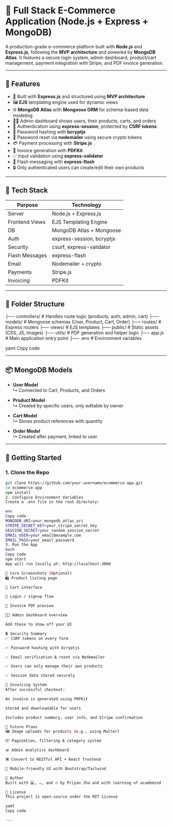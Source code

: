 # 🛒 Full Stack E-Commerce Application (Node.js + Express + MongoDB)

A production-grade e-commerce platform built with **Node.js** and **Express.js**, following the **MVP architecture** and powered by **MongoDB Atlas**. It features a secure login system, admin dashboard, product/cart management, payment integration with Stripe, and PDF invoice generation.

---

## 🚀 Features

- 🧱 Built with **Express.js** and structured using **MVP architecture**
- 🖼️ **EJS** templating engine used for dynamic views
- 🌐 **MongoDB Atlas** with **Mongoose ORM** for schema-based data modeling
- 🧑‍💻 Admin dashboard shows users, their products, carts, and orders
- 🔐 Authentication using **express-session**, protected by **CSRF tokens**
- 🔑 Password hashing with **bcryptjs**
- 📧 Password reset via **nodemailer** using secure crypto tokens
- 💳 Payment processing with **Stripe.js**
- 🧾 Invoice generation with **PDFKit**
- ✅ Input validation using **express-validator**
- 💬 Flash messaging with **express-flash**
- 🔒 Only authenticated users can create/edit their own products

---

## 🧰 Tech Stack

| Purpose        | Technology                     |
|----------------|--------------------------------|
| Server         | Node.js + Express.js           |
| Frontend Views | EJS Templating Engine          |
| DB             | MongoDB Atlas + Mongoose       |
| Auth           | express-session, bcryptjs      |
| Security       | csurf, express-validator       |
| Flash Messages | express-flash                  |
| Email          | Nodemailer + crypto            |
| Payments       | Stripe.js                      |
| Invoicing      | PDFKit                         |

---

## 📁 Folder Structure

├── controllers/ # Handles route logic (products, auth, admin, cart)
├── models/ # Mongoose schemas (User, Product, Cart, Order)
├── routes/ # Express routers
├── views/ # EJS templates
├── public/ # Static assets (CSS, JS, images)
├── utils/ # PDF generation and helper logic
├── app.js # Main application entry point
├── .env # Environment variables

yaml
Copy code

---

## 📦 MongoDB Models

- **User Model**  
  ↳ Connected to Cart, Products, and Orders

- **Product Model**  
  ↳ Created by specific users, only editable by owner

- **Cart Model**  
  ↳ Stores product references with quantity

- **Order Model**  
  ↳ Created after payment, linked to user

---

## 🔧 Getting Started

### 1. Clone the Repo

```bash
git clone https://github.com/your-username/ecommerce-app.git
cd ecommerce-app
npm install
2. Configure Environment Variables
Create a .env file in the root directory:

env
Copy code
MONGODB_URI=your_mongodb_atlas_uri
STRIPE_SECRET_KEY=your_stripe_secret_key
SESSION_SECRET=your_random_session_secret
EMAIL_USER=your_email@example.com
EMAIL_PASS=your_email_password
3. Run the App
bash
Copy code
npm start
App will run locally at: http://localhost:3000

📸 Core Screenshots (Optional)
🛍️ Product listing page

🛒 Cart interface

🔐 Login / signup flow

🧾 Invoice PDF preview

🧑‍💼 Admin dashboard overview

Add these to show off your UI

🔒 Security Summary
✅ CSRF tokens on every form

✅ Password hashing with bcryptjs

✅ Email verification & reset via Nodemailer

✅ Users can only manage their own products

✅ Session data stored securely

🧾 Invoicing System
After successful checkout:

An invoice is generated using PDFKit

Stored and downloadable for users

Includes product summary, user info, and Stripe confirmation

🔮 Future Plans
🖼️ Image uploads for products (e.g., using Multer)

📦 Pagination, filtering & category system

📊 Admin analytics dashboard

🛠️ Convert to RESTful API + React frontend

📱 Mobile-friendly UI with Bootstrap/Tailwind

👤 Author
Built with 💻, ☕, and 🔥 by Priyan Jha and with learning of academind

📄 License
This project is open-source under the MIT License

yaml
Copy code

---






